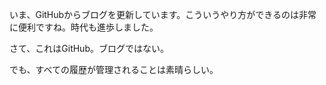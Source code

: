 いま、GitHubからブログを更新しています。こういうやり方ができるのは非常に便利ですね。時代も進歩しました。

さて、これはGitHub。ブログではない。

でも、すべての履歴が管理されることは素晴らしい。

